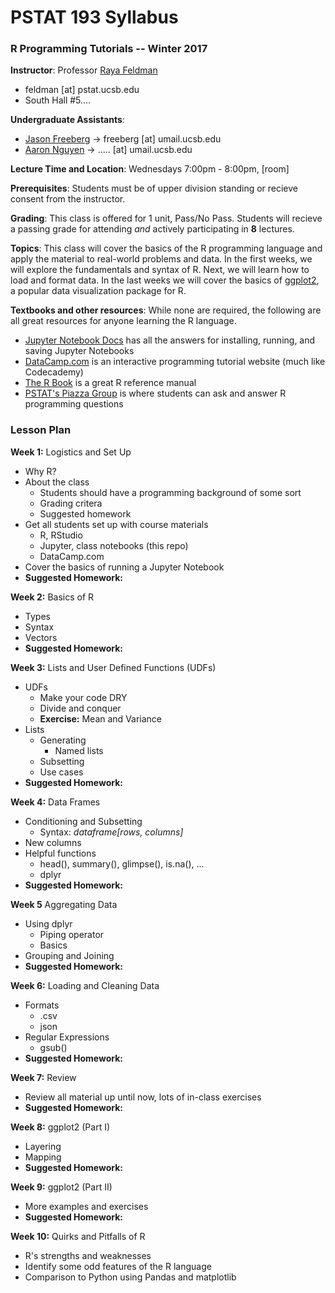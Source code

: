 # PSTAT 193 Syllabus
### R Programming Tutorials -- Winter 2017

**Instructor**:
Professor [Raya Feldman](http://www.pstat.ucsb.edu/faculty%20pages/FELDMAN.htm)
- feldman [at] pstat.ucsb.edu
- South Hall #5....

**Undergraduate Assistants**:
- [Jason Freeberg](https://www.linkedin.com/in/jfreeberg) -> freeberg [at] umail.ucsb.edu
- [Aaron Nguyen](https://www.linkedin.com/in/aaronknguyen) -> ..... [at] umail.ucsb.edu

**Lecture Time and Location**:
Wednesdays 7:00pm - 8:00pm, [room]

**Prerequisites**: Students must be of upper division standing or recieve consent from the instructor. 

**Grading**: This class is offered for 1 unit, Pass/No Pass. Students will recieve a passing grade for attending *and* actively participating in **8** lectures. 

**Topics**: This class will cover the basics of the R programming language and apply the material to real-world problems and data. In the first weeks, we will explore the fundamentals and syntax of R. Next, we will learn how to load and format data. In the last weeks we will cover the basics of [ggplot2](https://en.wikipedia.org/wiki/Ggplot2), a popular data visualization package for R.

**Textbooks and other resources**: While none are required, the following are all great resources for anyone learning the R language.
- [Jupyter Notebook Docs](http://jupyter-notebook.readthedocs.io/en/latest/) has all the answers for installing, running, and saving Jupyter Notebooks
- [DataCamp.com](https://www.datacamp.com/courses?learn=r_programming) is an interactive programming tutorial website (much like Codecademy)
- [The R Book](https://www.cs.upc.edu/~robert/teaching/estadistica/TheRBook.pdf) is a great R reference manual
- [PSTAT's Piazza Group](https://piazza.com/ucsb/other/pstat199) is where students can ask and answer R programming questions

### Lesson Plan

**Week 1:** Logistics and Set Up
- Why R?
- About the class
  - Students should have a programming background of some sort
  - Grading critera
  - Suggested homework
- Get all students set up with course materials
  - R, RStudio
  - Jupyter, class notebooks (this repo)
  - DataCamp.com
- Cover the basics of running a Jupyter Notebook
- **Suggested Homework:**

**Week 2:** Basics of R
- Types
- Syntax
- Vectors
- **Suggested Homework:**
 
**Week 3:** Lists and User Defined Functions (UDFs)
- UDFs
  - Make your code DRY
  - Divide and conquer
  - **Exercise:** Mean and Variance
- Lists
  - Generating
    - Named lists
  - Subsetting
  - Use cases
- **Suggested Homework:**
 
**Week 4:** Data Frames
- Conditioning and Subsetting
  - Syntax: *dataframe[rows, columns]*
- New columns
- Helpful functions
  - head(), summary(), glimpse(), is.na(), ...
  - dplyr
- **Suggested Homework:**

**Week 5** Aggregating Data
- Using dplyr
  - Piping operator
  - Basics
- Grouping and Joining
- **Suggested Homework:**
 
**Week 6:** Loading and Cleaning Data
- Formats
  - .csv
  - json
- Regular Expressions
  - gsub()
- **Suggested Homework:**
 
**Week 7:** Review
- Review all material up until now, lots of in-class exercises
- **Suggested Homework:**
 
**Week 8:** ggplot2 (Part I)
- Layering
- Mapping
- **Suggested Homework:**

**Week 9:** ggplot2 (Part II)
- More examples and exercises
- **Suggested Homework:**

**Week 10:** Quirks and Pitfalls of R
- R's strengths and weaknesses
- Identify some odd features of the R language
- Comparison to Python using Pandas and matplotlib
